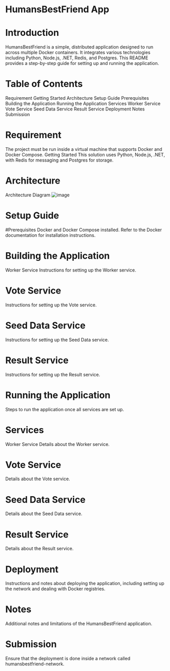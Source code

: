 

#                                                                          HumansBestFriend App

# Introduction
HumansBestFriend is a simple, distributed application designed to run across multiple Docker containers. It integrates various technologies including Python, Node.js, .NET, Redis, and Postgres. This README provides a step-by-step guide for setting up and running the application.

# Table of Contents
Requirement
Getting Started
Architecture
Setup Guide
Prerequisites
Building the Application
Running the Application
Services
Worker Service
Vote Service
Seed Data Service
Result Service
Deployment
Notes
Submission
# Requirement
The project must be run inside a virtual machine that supports Docker and Docker Compose.
Getting Started
This solution uses Python, Node.js, .NET, with Redis for messaging and Postgres for storage.

# Architecture
Architecture Diagram
![image](https://github.com/Karima-brb/Docker-Project/assets/115697807/9422a5f6-78a3-4499-8027-30717130776f)

# Setup Guide
#Prerequisites
Docker and Docker Compose installed. Refer to the Docker documentation for installation instructions.

# Building the Application
Worker Service
Instructions for setting up the Worker service.

# Vote Service
Instructions for setting up the Vote service.

# Seed Data Service
Instructions for setting up the Seed Data service.

# Result Service
Instructions for setting up the Result service.

# Running the Application
Steps to run the application once all services are set up.

# Services
Worker Service
Details about the Worker service.

# Vote Service
Details about the Vote service.

# Seed Data Service
Details about the Seed Data service.

# Result Service
Details about the Result service.

# Deployment
Instructions and notes about deploying the application, including setting up the network and dealing with Docker registries.

# Notes
Additional notes and limitations of the HumansBestFriend application.

# Submission
Ensure that the deployment is done inside a network called humansbestfriend-network.
